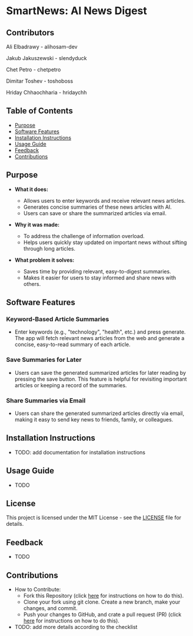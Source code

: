 # SmartNews: AI News Digest

## Contributors

Ali Elbadrawy - alihosam-dev

Jakub Jakuszewski - slendyduck

Chet Petro - chetpetro

Dimitar Toshev - toshoboss

Hriday Chhaochharia - hridaychh

## Table of Contents
- [Purpose](#purpose)
- [Software Features](#software-features)
- [Installation Instructions](#installation-instructions)
- [Usage Guide](#usage-guide)
- [Feedback](#feedback)
- [Contributions](#contributions)


## Purpose

- **What it does:**
    - Allows users to enter keywords and receive relevant news articles.
    - Generates concise summaries of these news articles with AI.
    - Users can save or share the summarized articles via email.

- **Why it was made:**
    - To address the challenge of information overload.
    - Helps users quickly stay updated on important news without sifting through long articles.

- **What problem it solves:**
    - Saves time by providing relevant, easy-to-digest summaries.
    - Makes it easier for users to stay informed and share news with others.

## Software Features

### Keyword-Based Article Summaries
- Enter keywords (e.g., "technology", "health", etc.) and press generate. The app will fetch relevant news articles from the web and generate a concise, easy-to-read summary of each article.

### Save Summaries for Later
- Users can save the generated summarized articles for later reading by pressing the save button. This feature is helpful for revisiting important articles or keeping a record of the summaries.

### Share Summaries via Email
- Users can share the generated summarized articles directly via email, making it easy to send key news to friends, family, or colleagues.


## Installation Instructions
- TODO: add documentation for installation instructions

## Usage Guide
- TODO

## License
This project is licensed under the MIT License - see the [LICENSE](LICENSE) file for details.

## Feedback
- TODO

## Contributions
- How to Contribute:
    - Fork this Repository (click <a href="https://docs.github.com/en/pull-requests/collaborating-with-pull-requests/working-with-forks/fork-a-repo">here</a> for instructions on how to do this).
    - Clone your fork using git clone. Create a new branch, make your changes, and commit.
    - Push your changes to GitHub, and crate a pull request (PR)  (click <a href="https://docs.github.com/en/pull-requests/collaborating-with-pull-requests/proposing-changes-to-your-work-with-pull-requests/creating-a-pull-request-from-a-fork">here</a> for instructions on how to do this).
- TODO: add more details according to the checklist





